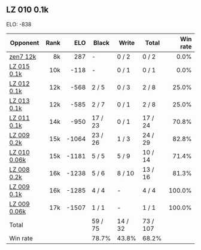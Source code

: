 ## LZ 010 0.1k ##

ELO: -838

Opponent | Rank | ELO | Black | Write | Total | Win rate
---------|-----:|----:|-------|-------|-------|-------:
[zen7 12k](zen7%2012k.md) | 8k | 287 | - | 0 / 2 | 0 / 2 | 0.0%
[LZ 015 0.1k](LZ%20015%200.1k.md) | 10k | -118 | - | 0 / 1 | 0 / 1 | 0.0%
[LZ 012 0.1k](LZ%20012%200.1k.md) | 12k | -568 | 2 / 5 | 0 / 3 | 2 / 8 | 25.0%
[LZ 013 0.1k](LZ%20013%200.1k.md) | 12k | -585 | 2 / 7 | 0 / 1 | 2 / 8 | 25.0%
[LZ 011 0.1k](LZ%20011%200.1k.md) | 14k | -950 | 17 / 23 | 0 / 1 | 17 / 24 | 70.8%
[LZ 009 0.2k](LZ%20009%200.2k.md) | 15k | -1064 | 23 / 26 | 1 / 3 | 24 / 29 | 82.8%
[LZ 010 0.06k](LZ%20010%200.06k.md) | 15k | -1181 | 5 / 5 | 5 / 9 | 10 / 14 | 71.4%
[LZ 008 0.2k](LZ%20008%200.2k.md) | 16k | -1238 | 5 / 6 | 8 / 10 | 13 / 16 | 81.3%
[LZ 009 0.1k](LZ%20009%200.1k.md) | 16k | -1285 | 4 / 4 | - | 4 / 4 | 100.0%
[LZ 009 0.06k](LZ%20009%200.06k.md) | 17k | -1507 | 1 / 1 | - | 1 / 1 | 100.0%
Total | | | 59 / 75 | 14 / 32 | 73 / 107 | 
Win rate| | | 78.7% | 43.8% | 68.2% | 
